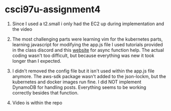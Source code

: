 # csci97u-assignment4

1) Since I used a t2.small i only had the EC2 up during implementation and the video

2) The most challenging parts were learning vim for the kubernetes parts, learning javascript for modifying the app.js file I used tutorials provided in the class discord and this [website](https://www.sitepoint.com/javascript-async-await/) for async function help. The actual coding wasn't too difficult, but because everything was new it took longer than I expected.

3) I didn't removed the config file but it isn't used within the app.js file anymore. The aws-sdk package wasn't added to the json-lockm, but the kubernetes and docker images run fine. I did NOT implement DynamoDB for handling posts. Everything seems to be working correctly besides that function.

4) Video is within the repo
